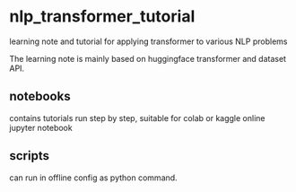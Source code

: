 # nlp_transformer_tutorial

learning note and tutorial for applying transformer to various NLP problems

The learning note is mainly based on huggingface transformer and dataset API.

## notebooks

contains tutorials run step by step, suitable for colab or kaggle online jupyter notebook

## scripts

can run in offline config as python command.
